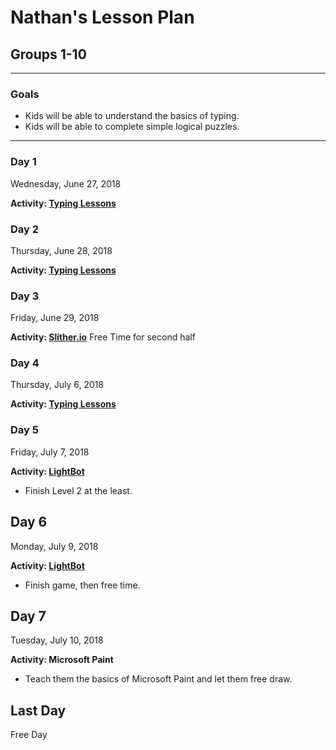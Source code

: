 # Nathan's Lesson Plan

## Groups 1-10
---
### Goals
* Kids will be able to understand the basics of typing.
* Kids will be able to complete simple logical puzzles.
---
### Day 1
Wednesday, June 27, 2018

**Activity: [Typing Lessons](https://www.typingclub.com/sportal/program-3.game)**


### Day 2
Thursday, June 28, 2018

**Activity: [Typing Lessons](https://www.typingclub.com/sportal/program-3.game)**

### Day 3
Friday, June 29, 2018

**Activity: [Slither.io](http://slither.io/)**
Free Time for second half

### Day 4
Thursday, July 6, 2018

**Activity: [Typing Lessons](https://www.typingclub.com/sportal/program-3.game)**

### Day 5
Friday, July 7, 2018

**Activity: [LightBot](http://lightbot.com/flash.html)**
* Finish Level 2 at the least.

## Day 6
Monday, July 9, 2018

**Activity: [LightBot](http://lightbot.com/flash.html)**
* Finish game, then free time.

## Day 7
Tuesday, July 10, 2018

**Activity: Microsoft Paint**
* Teach them the basics of Microsoft Paint and let them free draw.

## Last Day
Free Day
